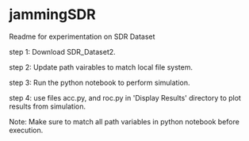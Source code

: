 # jammingSDR

Readme for experimentation on SDR Dataset

step 1: Download SDR_Dataset2.

step 2: Update path vairables to match local file system.

step 3: Run the python notebook to perform simulation.

step 4: use files acc.py, and roc.py in 'Display Results' directory to plot results from simulation.

Note: Make sure to match all path variables in python notebook before execution.

